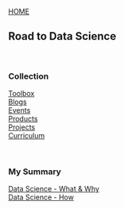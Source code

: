 [HOME](https://tane-rs.github.io)

## Road to Data Science

<br>

### Collection
[Toolbox](collection/toolbox.md)   
[Blogs](collection/blogs.md)  
[Events](collection/events.md)  
[Products](collection/products.md)  
[Projects](collection/projects.md)  
[Curriculum](collection/curriculum.md)  

<br>

### My Summary
[Data Science - What & Why]()  
[Data Science - How]()